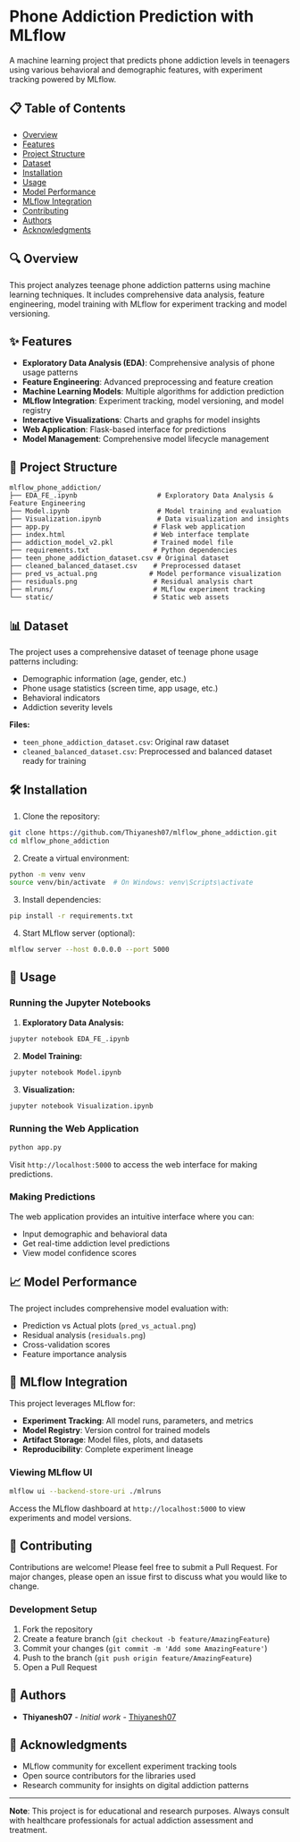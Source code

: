 # Phone Addiction Prediction with MLflow

A machine learning project that predicts phone addiction levels in teenagers using various behavioral and demographic features, with experiment tracking powered by MLflow.

## 📋 Table of Contents

- [Overview](#overview)
- [Features](#features)
- [Project Structure](#project-structure)
- [Dataset](#dataset)
- [Installation](#installation)
- [Usage](#usage)
- [Model Performance](#model-performance)
- [MLflow Integration](#mlflow-integration)
- [Contributing](#contributing)
- [Authors](#authors)
- [Acknowledgments](#acknowledgments)

## 🔍 Overview

This project analyzes teenage phone addiction patterns using machine learning techniques. It includes comprehensive data analysis, feature engineering, model training with MLflow for experiment tracking and model versioning.

## ✨ Features

- **Exploratory Data Analysis (EDA)**: Comprehensive analysis of phone usage patterns
- **Feature Engineering**: Advanced preprocessing and feature creation
- **Machine Learning Models**: Multiple algorithms for addiction prediction
- **MLflow Integration**: Experiment tracking, model versioning, and model registry
- **Interactive Visualizations**: Charts and graphs for model insights
- **Web Application**: Flask-based interface for predictions
- **Model Management**: Comprehensive model lifecycle management

## 📁 Project Structure

```
mlflow_phone_addiction/
├── EDA_FE_.ipynb                    # Exploratory Data Analysis & Feature Engineering
├── Model.ipynb                      # Model training and evaluation
├── Visualization.ipynb              # Data visualization and insights
├── app.py                          # Flask web application
├── index.html                      # Web interface template
├── addiction_model_v2.pkl          # Trained model file
├── requirements.txt                # Python dependencies
├── teen_phone_addiction_dataset.csv # Original dataset
├── cleaned_balanced_dataset.csv    # Preprocessed dataset
├── pred_vs_actual.png             # Model performance visualization
├── residuals.png                   # Residual analysis chart
├── mlruns/                         # MLflow experiment tracking
└── static/                         # Static web assets
```

## 📊 Dataset

The project uses a comprehensive dataset of teenage phone usage patterns including:

- Demographic information (age, gender, etc.)
- Phone usage statistics (screen time, app usage, etc.)
- Behavioral indicators
- Addiction severity levels

**Files:**
- `teen_phone_addiction_dataset.csv`: Original raw dataset
- `cleaned_balanced_dataset.csv`: Preprocessed and balanced dataset ready for training

## 🛠️ Installation

1. Clone the repository:
```bash
git clone https://github.com/Thiyanesh07/mlflow_phone_addiction.git
cd mlflow_phone_addiction
```

2. Create a virtual environment:
```bash
python -m venv venv
source venv/bin/activate  # On Windows: venv\Scripts\activate
```

3. Install dependencies:
```bash
pip install -r requirements.txt
```

4. Start MLflow server (optional):
```bash
mlflow server --host 0.0.0.0 --port 5000
```

## 🚀 Usage

### Running the Jupyter Notebooks

1. **Exploratory Data Analysis:**
```bash
jupyter notebook EDA_FE_.ipynb
```

2. **Model Training:**
```bash
jupyter notebook Model.ipynb
```

3. **Visualization:**
```bash
jupyter notebook Visualization.ipynb
```

### Running the Web Application

```bash
python app.py
```

Visit `http://localhost:5000` to access the web interface for making predictions.

### Making Predictions

The web application provides an intuitive interface where you can:

- Input demographic and behavioral data
- Get real-time addiction level predictions
- View model confidence scores

## 📈 Model Performance

The project includes comprehensive model evaluation with:

- Prediction vs Actual plots (`pred_vs_actual.png`)
- Residual analysis (`residuals.png`)
- Cross-validation scores
- Feature importance analysis

## 🔬 MLflow Integration

This project leverages MLflow for:

- **Experiment Tracking**: All model runs, parameters, and metrics
- **Model Registry**: Version control for trained models
- **Artifact Storage**: Model files, plots, and datasets
- **Reproducibility**: Complete experiment lineage

### Viewing MLflow UI

```bash
mlflow ui --backend-store-uri ./mlruns
```

Access the MLflow dashboard at `http://localhost:5000` to view experiments and model versions.

## 🤝 Contributing

Contributions are welcome! Please feel free to submit a Pull Request. For major changes, please open an issue first to discuss what you would like to change.

### Development Setup

1. Fork the repository
2. Create a feature branch (`git checkout -b feature/AmazingFeature`)
3. Commit your changes (`git commit -m 'Add some AmazingFeature'`)
4. Push to the branch (`git push origin feature/AmazingFeature`)
5. Open a Pull Request

## 👥 Authors

- **Thiyanesh07** - *Initial work* - [Thiyanesh07](https://github.com/Thiyanesh07)

## 🙏 Acknowledgments

- MLflow community for excellent experiment tracking tools
- Open source contributors for the libraries used
- Research community for insights on digital addiction patterns

---

**Note**: This project is for educational and research purposes. Always consult with healthcare professionals for actual addiction assessment and treatment.
